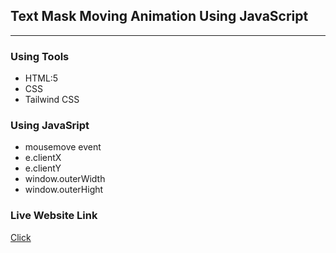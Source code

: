 ## Text Mask Moving Animation Using JavaScript
****
### Using Tools
* HTML:5
* CSS
* Tailwind CSS

### Using JavaSript
* mousemove event
* e.clientX
* e.clientY
* window.outerWidth
* window.outerHight

### Live Website Link
<a href='https://rejoyanislam.github.io/text-mask-moving-animation/'>Click</a>